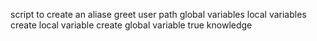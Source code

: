 script to create an aliase
greet user
path
global variables
local variables
create local variable
create global variable
true knowledge
